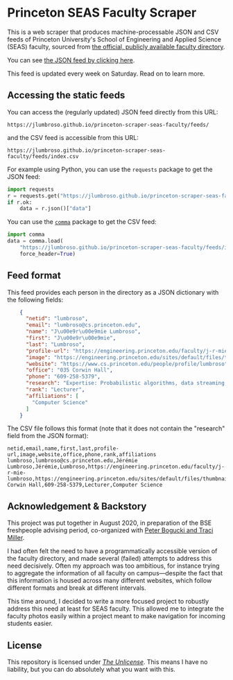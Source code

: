 # Princeton SEAS Faculty Scraper

This is a web scraper that produces machine-processable JSON and CSV feeds
of Princeton University's School of Engineering and Applied Science (SEAS)
faculty, sourced from [the official, publicly available faculty directory](https://engineering.princeton.edu/faculty-directory).

You can see [the JSON feed by clicking here](https://jlumbroso.github.io/princeton-scraper-seas-faculty/feeds/).

This feed is updated every week on Saturday. Read on to learn more.

## Accessing the static feeds

You can access the (regularly updated) JSON feed directly from this URL:
```text
https://jlumbroso.github.io/princeton-scraper-seas-faculty/feeds/
```
and the CSV feed is accessible from this URL:
```
https://jlumbroso.github.io/princeton-scraper-seas-faculty/feeds/index.csv
```

For example using Python, you can use the `requests` package to
get the JSON feed:
```python
import requests
r = requests.get("https://jlumbroso.github.io/princeton-scraper-seas-faculty/feeds/")
if r.ok:
    data = r.json()["data"]
```
You can use the [`comma`](https://github.com/jlumbroso/comma/) package to
get the CSV feed:
```python
import comma
data = comma.load(
    "https://jlumbroso.github.io/princeton-scraper-seas-faculty/feeds/index.csv",
    force_header=True)
```

## Feed format

This feed provides each person in the directory as a JSON dictionary with
the following fields:

```json
    {
      "netid": "lumbroso",
      "email": "lumbroso@cs.princeton.edu",
      "name": "J\u00e9r\u00e9mie Lumbroso",
      "first": "J\u00e9r\u00e9mie",
      "last": "Lumbroso",
      "profile-url": "https://engineering.princeton.edu/faculty/j-r-mie-lumbroso",
      "image": "https://engineering.princeton.edu/sites/default/files/thumbnails/image/Lumbroso_450x600_0.jpg",
      "website": "https://www.cs.princeton.edu/people/profile/lumbroso",
      "office": "035 Corwin Hall",
      "phone": "609-258-5379",
      "research": "Expertise: Probabilistic algorithms, data streaming, data structures, analysis of algorithms, analytic combinatorics.",
      "rank": "Lecturer",
      "affiliations": [
        "Computer Science"
      ]
    }
```

The CSV file follows this format (note that it does not contain the "research" field from the JSON format):

```csv
netid,email,name,first,last,profile-url,image,website,office,phone,rank,affiliations
lumbroso,lumbroso@cs.princeton.edu,Jérémie Lumbroso,Jérémie,Lumbroso,https://engineering.princeton.edu/faculty/j-r-mie-lumbroso,https://engineering.princeton.edu/sites/default/files/thumbnails/image/Lumbroso_450x600.jpg,https://www.cs.princeton.edu/people/profile/lumbroso,035 Corwin Hall,609-258-5379,Lecturer,Computer Science
```

## Acknowledgement & Backstory

This project was put together in August 2020, in preparation of the BSE freshpeople
advising period, co-organized with [Peter Bogucki and Traci Miller](https://engineering.princeton.edu/engage/leadership-and-staff).

I had often felt the need to have a programmatically accessible version of the faculty
directory, and made several (failed) attempts to address this need decisively. Often
my approach was too ambitious, for instance trying to aggregate the information of all
faculty on campus—despite the fact that this information is housed across many different
websites, which follow different formats and break at different intervals.

This time around, I decided to write a more focused project to robustly address this
need at least for SEAS faculty. This allowed me to integrate the faculty photos easily
within a project meant to make navigation for incoming students easier.

## License

This repository is licensed under [_The Unlicense_](LICENSE). This means I have no liability, but
you can do absolutely what you want with this.